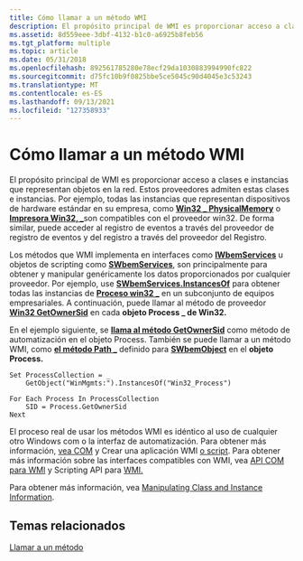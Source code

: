 ```yaml
---
title: Cómo llamar a un método WMI
description: El propósito principal de WMI es proporcionar acceso a clases e instancias que representan objetos en la red.
ms.assetid: 8d559eee-3dbf-4132-b1c0-a6925b8feb56
ms.tgt_platform: multiple
ms.topic: article
ms.date: 05/31/2018
ms.openlocfilehash: 892561785280e78ecf29da1030883994990fc822
ms.sourcegitcommit: d75fc10b9f0825bbe5ce5045c90d4045e3c53243
ms.translationtype: MT
ms.contentlocale: es-ES
ms.lasthandoff: 09/13/2021
ms.locfileid: "127358933"
---
```

# <a name="how-to-call-a-wmi-method"></a>Cómo llamar a un método WMI

El propósito principal de WMI es proporcionar acceso a clases e instancias que representan objetos en la red. Estos proveedores admiten estas clases e instancias. Por ejemplo, todas las instancias que representan dispositivos de hardware estándar en su empresa, como [**Win32 \_ PhysicalMemory**](/windows/desktop/CIMWin32Prov/win32-physicalmemory) o [**Impresora Win32, \_**](/windows/desktop/CIMWin32Prov/win32-printer)son compatibles con el proveedor win32. De forma similar, puede acceder al registro de eventos a través del proveedor de registro de eventos y del registro a través del proveedor del Registro.

Los métodos que WMI implementa en interfaces como [**IWbemServices**](/windows/desktop/api/WbemCli/nn-wbemcli-iwbemservices) u objetos de scripting como [**SWbemServices**](swbemservices.md), son principalmente para obtener y manipular genéricamente los datos proporcionados por cualquier proveedor. Por ejemplo, use [**SWbemServices.InstancesOf**](swbemservices-instancesof.md) para obtener todas las instancias de [**Proceso win32 \_**](/windows/desktop/CIMWin32Prov/win32-process) en un subconjunto de equipos empresariales. A continuación, puede llamar al método de proveedor [**Win32 GetOwnerSid**](/windows/desktop/CIMWin32Prov/getownersid-method-in-class-win32-process) en cada **objeto Process \_ de Win32.**

En el ejemplo siguiente, se [**llama al método GetOwnerSid**](/windows/desktop/CIMWin32Prov/getownersid-method-in-class-win32-process) como método de automatización en el objeto Process. También se puede llamar a un método WMI, como [**el método Path \_**](swbemobject-path-.md) definido para [**SWbemObject**](swbemobject.md) en el **objeto Process.**


```VB
Set ProcessCollection = _
    GetObject("WinMgmts:").InstancesOf("Win32_Process")

For Each Process In ProcessCollection
    SID = Process.GetOwnerSid
Next
```



El proceso real de usar los métodos WMI es idéntico al uso de cualquier otro Windows com o la interfaz de automatización. Para obtener más información, [vea COM](../cossdk/component-services-portal.md) y Crear una aplicación WMI [o script](creating-a-wmi-application-or-script.md). Para obtener más información sobre las interfaces compatibles con WMI, vea [API COM para WMI](com-api-for-wmi.md) y Scripting API para [WMI.](scripting-api-for-wmi.md)

Para obtener más información, vea [Manipulating Class and Instance Information](manipulating-class-and-instance-information.md).

## <a name="related-topics"></a>Temas relacionados

<dl> <dt>

[Llamar a un método](calling-a-method.md)
</dt> </dl>

 

 

